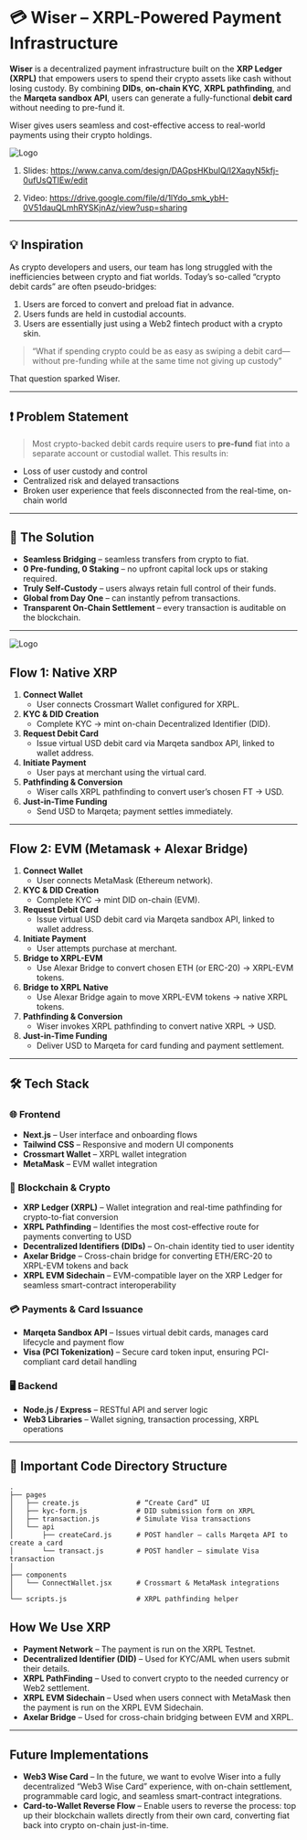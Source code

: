 # 💳 Wiser – XRPL-Powered Payment Infrastructure

**Wiser** is a decentralized payment infrastructure built on the **XRP Ledger (XRPL)** that empowers users to spend their crypto assets like cash without losing custody. By combining **DIDs**, **on-chain KYC**, **XRPL pathfinding**, and the **Marqeta sandbox API**, users can generate a fully-functional **debit card** without needing to pre-fund it.

Wiser gives users seamless and cost-effective access to real-world payments using their crypto holdings.

![Logo](https://github.com/Avoisavo/whereismylunch/blob/main/public/Landing.png?raw=true)

1. Slides: https://www.canva.com/design/DAGpsHKbuIQ/I2XaqyN5kfj-0ufUsQTIEw/edit

2. Video: https://drive.google.com/file/d/1lYdo_smk_ybH-0V51dauQLmhRYSKjnAz/view?usp=sharing

---

## 💡 Inspiration

As crypto developers and users, our team has long struggled with the inefficiencies between crypto and fiat worlds. Today’s so-called “crypto debit cards” are often pseudo-bridges:

1. Users are forced to convert and preload fiat in advance.  
2. Users funds are held in custodial accounts.
3. Users are essentially just using a Web2 fintech product with a crypto skin.  

> “What if spending crypto could be as easy as swiping a debit card—without pre-funding while at the same time not giving up custody”  

That question sparked Wiser.

---

## ❗ Problem Statement

> Most crypto-backed debit cards require users to **pre-fund** fiat into a separate account or custodial wallet. This results in:
- Loss of user custody and control
- Centralized risk and delayed transactions
- Broken user experience that feels disconnected from the real-time, on-chain world

---

## 🔑 The Solution

- **Seamless Bridging** – seamless transfers from crypto to fiat.  
- **0 Pre-funding, 0 Staking** – no upfront capital lock ups or staking required.  
- **Truly Self-Custody** – users always retain full control of their funds.  
- **Global from Day One** – can instantly pefrom transactions.  
- **Transparent On-Chain Settlement** – every transaction is auditable on the blockchain.    

---

![Logo](https://github.com/Avoisavo/whereismylunch/blob/main/public/Architecture.png?raw=true)



## Flow 1: Native XRP

1. **Connect Wallet**  
   - User connects Crossmart Wallet configured for XRPL.
2. **KYC & DID Creation**  
   - Complete KYC → mint on-chain Decentralized Identifier (DID).
3. **Request Debit Card**  
   - Issue virtual USD debit card via Marqeta sandbox API, linked to wallet address.
4. **Initiate Payment**  
   - User pays at merchant using the virtual card.
5. **Pathfinding & Conversion**  
   - Wiser calls XRPL pathfinding to convert user’s chosen FT → USD.
6. **Just-in-Time Funding**  
   - Send USD to Marqeta; payment settles immediately.

---

## Flow 2: EVM (Metamask + Alexar Bridge)

1. **Connect Wallet**  
   - User connects MetaMask (Ethereum network).
2. **KYC & DID Creation**  
   - Complete KYC → mint DID on-chain (EVM).
3. **Request Debit Card**  
   - Issue virtual USD debit card via Marqeta sandbox API, linked to wallet address.
4. **Initiate Payment**  
   - User attempts purchase at merchant.
5. **Bridge to XRPL-EVM**  
   - Use Alexar Bridge to convert chosen ETH (or ERC-20) → XRPL-EVM tokens.
6. **Bridge to XRPL Native**  
   - Use Alexar Bridge again to move XRPL-EVM tokens → native XRPL tokens.
7. **Pathfinding & Conversion**  
   - Wiser invokes XRPL pathfinding to convert native XRPL → USD.
8. **Just-in-Time Funding**  
   - Deliver USD to Marqeta for card funding and payment settlement.

---


## 🛠 Tech Stack

### 🌐 Frontend
- **Next.js** – User interface and onboarding flows  
- **Tailwind CSS** – Responsive and modern UI components  
- **Crossmart Wallet** – XRPL wallet integration  
- **MetaMask** – EVM wallet integration  

### 🔗 Blockchain & Crypto
- **XRP Ledger (XRPL)** – Wallet integration and real-time pathfinding for crypto-to-fiat conversion  
- **XRPL Pathfinding** – Identifies the most cost-effective route for payments converting to USD  
- **Decentralized Identifiers (DIDs)** – On-chain identity tied to user identity  
- **Axelar Bridge** – Cross-chain bridge for converting ETH/ERC-20 to XRPL-EVM tokens and back  
- **XRPL EVM Sidechain** – EVM-compatible layer on the XRP Ledger for seamless smart-contract interoperability  

### 💳 Payments & Card Issuance
- **Marqeta Sandbox API** – Issues virtual debit cards, manages card lifecycle and payment flow  
- **Visa (PCI Tokenization)** – Secure card token input, ensuring PCI-compliant card detail handling

### 🖥 Backend
- **Node.js / Express** – RESTful API and server logic   
- **Web3 Libraries** – Wallet signing, transaction processing, XRPL operations


---

## 📁 Important Code Directory Structure

```
.
├── pages
│   ├── create.js              # “Create Card” UI
│   ├── kyc-form.js            # DID submission form on XRPL
│   ├── transaction.js         # Simulate Visa transactions 
│   └── api
│       ├── createCard.js      # POST handler – calls Marqeta API to create a card
│       └── transact.js        # POST handler – simulate Visa transaction
│
├── components
│   └── ConnectWallet.jsx      # Crossmart & MetaMask integrations
│
└── scripts.js                 # XRPL pathfinding helper

```



## How We Use XRP

- **Payment Network** – The payment is run on the XRPL Testnet.  
- **Decentralized Identifier (DID)** – Used for KYC/AML when users submit their details.  
- **XRPL PathFinding** – Used to convert crypto to the needed currency or Web2 settlement.  
- **XRPL EVM Sidechain** – Used when users connect with MetaMask then the payment is run on the XRPL EVM Sidechain. 
- **Axelar Bridge** – Used for cross-chain bridging between EVM and XRPL. 

---

## Future Implementations

- **Web3 Wise Card** – In the future, we want to evolve Wiser into a fully decentralized “Web3 Wise Card” experience, with on-chain settlement, programmable card logic, and seamless smart-contract integrations.  
- **Card-to-Wallet Reverse Flow** – Enable users to reverse the process: top up their blockchain wallets directly from their own card, converting fiat back into crypto on-chain just-in-time.  


